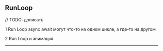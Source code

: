 ## RunLoop

// TODO: дописать

1 Run Loop async await могут что-то на одном цикле, а где-то на другом

2 Run Loop и анимация

---
